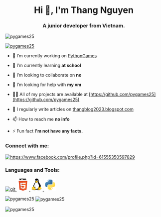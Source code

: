 <h1 align="center">Hi 👋, I'm Thang Nguyen</h1>
<h3 align="center">A junior developer from Vietnam.</h3>

<p align="left"> <img src="https://komarev.com/ghpvc/?username=pygames25&label=Profile%20views&color=0e75b6&style=flat" alt="pygames25" /> </p>

<p align="left"> <a href="https://github.com/ryo-ma/github-profile-trophy"><img src="https://github-profile-trophy.vercel.app/?username=pygames25" alt="pygames25" /></a> </p>

- 🔭 I’m currently working on [PythonGames](https://github.com/pygames25/pygames)

- 🌱 I’m currently learning **at school**

- 👯 I’m looking to collaborate on **no**

- 🤝 I’m looking for help with **my vm**

- 👨‍💻 All of my projects are available at [https://github.com/pygames25](https://github.com/pygames25)

- 📝 I regularly write articles on [thangblog2023.blogspot.com](thangblog2023.blogspot.com)

- 📫 How to reach me **no info**

- ⚡ Fun fact **I'm not have any facts.**

<h3 align="left">Connect with me:</h3>
<p align="left">
<a href="https://fb.com/https://www.facebook.com/profile.php?id=61555350597829" target="blank"><img align="center" src="https://raw.githubusercontent.com/rahuldkjain/github-profile-readme-generator/master/src/images/icons/Social/facebook.svg" alt="https://www.facebook.com/profile.php?id=61555350597829" height="30" width="40" /></a>
</p>

<h3 align="left">Languages and Tools:</h3>
<p align="left"> <a href="https://git-scm.com/" target="_blank" rel="noreferrer"> <img src="https://www.vectorlogo.zone/logos/git-scm/git-scm-icon.svg" alt="git" width="40" height="40"/> </a> <a href="https://www.w3.org/html/" target="_blank" rel="noreferrer"> <img src="https://raw.githubusercontent.com/devicons/devicon/master/icons/html5/html5-original-wordmark.svg" alt="html5" width="40" height="40"/> </a> <a href="https://www.linux.org/" target="_blank" rel="noreferrer"> <img src="https://raw.githubusercontent.com/devicons/devicon/master/icons/linux/linux-original.svg" alt="linux" width="40" height="40"/> </a> <a href="https://www.python.org" target="_blank" rel="noreferrer"> <img src="https://raw.githubusercontent.com/devicons/devicon/master/icons/python/python-original.svg" alt="python" width="40" height="40"/> </a> </p>

<p><img align="left" src="https://github-readme-stats.vercel.app/api/top-langs?username=pygames25&show_icons=true&locale=en&layout=compact" alt="pygames25" /></p>

<p>&nbsp;<img align="center" src="https://github-readme-stats.vercel.app/api?username=pygames25&show_icons=true&locale=en" alt="pygames25" /></p>

<p><img align="center" src="https://github-readme-streak-stats.herokuapp.com/?user=pygames25&" alt="pygames25" /></p>

